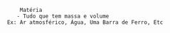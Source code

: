          Matéria
        - Tudo que tem massa e volume
     Ex: Ar atmosférico, Água, Uma Barra de Ferro, Etc
